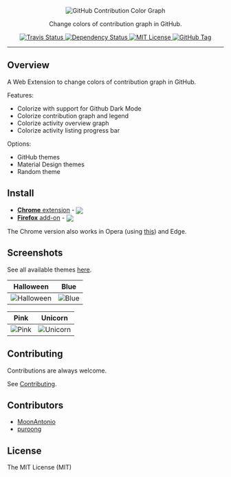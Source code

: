 <p align="center">
  <img alt="GitHub Contribution Color Graph" src="https://raw.githubusercontent.com/williambelle/github-contribution-color-graph/master/assets/readme-logo.png">
</p>

<p align="center">
  Change colors of contribution graph in GitHub.
</p>

<p align="center">
  <a href="https://travis-ci.com/williambelle/github-contribution-color-graph">
    <img alt="Travis Status" src="https://travis-ci.com/williambelle/github-contribution-color-graph.svg?branch=master">
  </a>
  <a href="https://david-dm.org/williambelle/github-contribution-color-graph">
    <img alt="Dependency Status" src="https://david-dm.org/williambelle/github-contribution-color-graph/status.svg"/>
  </a>
  <a href="https://raw.githubusercontent.com/williambelle/github-contribution-color-graph/master/LICENSE">
    <img alt="MIT License" src="https://img.shields.io/badge/license-MIT-blue.svg">
  </a>
  <a href='https://github.com/williambelle/github-contribution-color-graph/tags'>
    <img alt="GitHub Tag" src="https://img.shields.io/github/tag/williambelle/github-contribution-color-graph.svg" />
  </a>
</p>

---

Overview
--------

A Web Extension to change colors of contribution graph in GitHub.

Features:

  * Colorize with support for Github Dark Mode
  * Colorize contribution graph and legend
  * Colorize activity overview graph
  * Colorize activity listing progress bar

Options:

  * GitHub themes
  * Material Design themes
  * Random theme

Install
-------

[link-ch]:https://chrome.google.com/webstore/detail/github-contribution-color/cfilkjdlgdiclmdfdggjommndffiibbe
[link-ff]:https://addons.mozilla.org/en-US/firefox/addon/github-contribution-color/
[link-op]:https://addons.opera.com/en/extensions/details/install-chrome-extensions/

  * [**Chrome** extension][link-ch] - [<img valign="middle" src="https://img.shields.io/chrome-web-store/v/cfilkjdlgdiclmdfdggjommndffiibbe.svg?label=%20">][link-ch]
  * [**Firefox** add-on][link-ff] - [<img valign="middle" src="https://img.shields.io/amo/v/github-contribution-color.svg?label=%20">][link-ff]

The Chrome version also works in Opera (using [this][link-op]) and Edge.

Screenshots
-----------

See all available themes [here](docs/THEMES.md).

Halloween                           |  Blue
:----------------------------------:|:--------------------------------------:		
![Halloween](https://raw.github.com/williambelle/github-contribution-color-graph/master/docs/contributions-halloween.png)|![Blue](https://raw.github.com/williambelle/github-contribution-color-graph/master/docs/contributions-blue.png)

Pink                                |  Unicorn
:----------------------------------:|:--------------------------------------:		
![Pink](https://raw.github.com/williambelle/github-contribution-color-graph/master/docs/contributions-pink.png)|![Unicorn](https://raw.github.com/williambelle/github-contribution-color-graph/master/docs/contributions-unicorn.png)


Contributing
------------

Contributions are always welcome.

See [Contributing](CONTRIBUTING.md).

Contributors
------------

  * [MoonAntonio](https://github.com/MoonAntonio)
  * [puroong](https://github.com/puroong)

License
-------

The MIT License (MIT)
